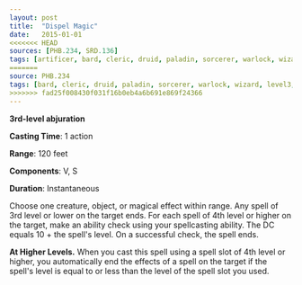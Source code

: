 ```yaml
---
layout: post
title:  "Dispel Magic"
date:   2015-01-01
<<<<<<< HEAD
sources: [PHB.234, SRD.136]
tags: [artificer, bard, cleric, druid, paladin, sorcerer, warlock, wizard, level3, abjuration]
=======
source: PHB.234
tags: [bard, cleric, druid, paladin, sorcerer, warlock, wizard, level3, abjuration]
>>>>>>> fad25f008430f031f16b0eb4a6b691e869f24366
---
```


**3rd-level abjuration**

**Casting Time**: 1 action

**Range**: 120 feet

**Components**: V, S

**Duration**: Instantaneous

Choose one creature, object, or magical effect within range. Any spell of 3rd level or lower on the target ends. For each spell of 4th level or higher on the target, make an ability check using your spellcasting ability. The DC equals 10 + the spell's level. On a successful check, the spell ends.

**At Higher Levels.** When you cast this spell using a spell slot of 4th level or higher, you automatically end the effects of a spell on the target if the spell's level is equal to or less than the level of the spell slot you used.
